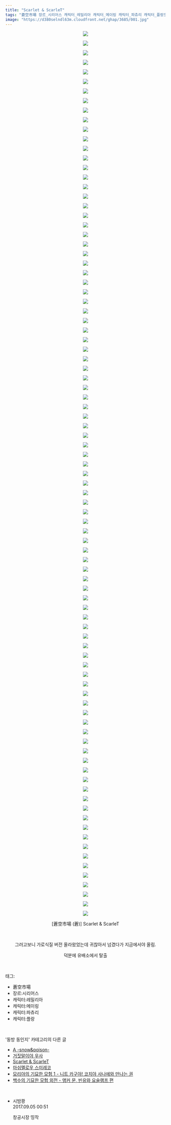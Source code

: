 ```yaml
---
title: "Scarlet & ScarleT"
tags: "蒼空市場 장르_시리어스 캐릭터_레밀리아 캐릭터_메이링 캐릭터_파츄리 캐릭터_플랑드르 蒼 동방_동인지"
image: "https://d380selndl63m.cloudfront.net/ghap/3685/001.jpg"
---
```

<div class="article">
<p style="text-align: center; clear: none; float: none;"><img src="{{ site.imgserver5 }}/ghap/3685/001.jpg"/></p>
<p style="text-align: center; clear: none; float: none;"><img src="{{ site.imgserver5 }}/ghap/3685/002.jpg"/></p>
<p style="text-align: center; clear: none; float: none;"><img src="{{ site.imgserver5 }}/ghap/3685/003.jpg"/></p>
<p style="text-align: center; clear: none; float: none;"><img src="{{ site.imgserver5 }}/ghap/3685/004.jpg"/></p>
<p style="text-align: center; clear: none; float: none;"><img src="{{ site.imgserver5 }}/ghap/3685/005.jpg"/></p>
<p style="text-align: center; clear: none; float: none;"><img src="{{ site.imgserver5 }}/ghap/3685/006.jpg"/></p>
<p style="text-align: center; clear: none; float: none;"><img src="{{ site.imgserver5 }}/ghap/3685/007.jpg"/></p>
<p style="text-align: center; clear: none; float: none;"><img src="{{ site.imgserver5 }}/ghap/3685/008.jpg"/></p>
<p style="text-align: center; clear: none; float: none;"><img src="{{ site.imgserver5 }}/ghap/3685/009.jpg"/></p>
<p style="text-align: center; clear: none; float: none;"><img src="{{ site.imgserver5 }}/ghap/3685/010.jpg"/></p>
<p style="text-align: center; clear: none; float: none;"><img src="{{ site.imgserver5 }}/ghap/3685/011.jpg"/></p>
<p style="text-align: center; clear: none; float: none;"><img src="{{ site.imgserver5 }}/ghap/3685/012.jpg"/></p>
<p style="text-align: center; clear: none; float: none;"><img src="{{ site.imgserver5 }}/ghap/3685/013.jpg"/></p>
<p style="text-align: center; clear: none; float: none;"><img src="{{ site.imgserver5 }}/ghap/3685/014.jpg"/></p>
<p style="text-align: center; clear: none; float: none;"><img src="{{ site.imgserver5 }}/ghap/3685/015.jpg"/></p>
<p style="text-align: center; clear: none; float: none;"><img src="{{ site.imgserver5 }}/ghap/3685/016.jpg"/></p>
<p style="text-align: center; clear: none; float: none;"><img src="{{ site.imgserver5 }}/ghap/3685/017.jpg"/></p>
<p style="text-align: center; clear: none; float: none;"><img src="{{ site.imgserver5 }}/ghap/3685/018.jpg"/></p>
<p style="text-align: center; clear: none; float: none;"><img src="{{ site.imgserver5 }}/ghap/3685/019.jpg"/></p>
<p style="text-align: center; clear: none; float: none;"><img src="{{ site.imgserver5 }}/ghap/3685/020.jpg"/></p>
<p style="text-align: center; clear: none; float: none;"><img src="{{ site.imgserver5 }}/ghap/3685/021.jpg"/></p>
<p style="text-align: center; clear: none; float: none;"><img src="{{ site.imgserver5 }}/ghap/3685/022.jpg"/></p>
<p style="text-align: center; clear: none; float: none;"><img src="{{ site.imgserver5 }}/ghap/3685/023.jpg"/></p>
<p style="text-align: center; clear: none; float: none;"><img src="{{ site.imgserver5 }}/ghap/3685/024.jpg"/></p>
<p style="text-align: center; clear: none; float: none;"><img src="{{ site.imgserver5 }}/ghap/3685/025.jpg"/></p>
<p style="text-align: center; clear: none; float: none;"><img src="{{ site.imgserver5 }}/ghap/3685/026.jpg"/></p>
<p style="text-align: center; clear: none; float: none;"><img src="{{ site.imgserver5 }}/ghap/3685/027.jpg"/></p>
<p style="text-align: center; clear: none; float: none;"><img src="{{ site.imgserver5 }}/ghap/3685/028.jpg"/></p>
<p style="text-align: center; clear: none; float: none;"><img src="{{ site.imgserver5 }}/ghap/3685/029.jpg"/></p>
<p style="text-align: center; clear: none; float: none;"><img src="{{ site.imgserver5 }}/ghap/3685/030.jpg"/></p>
<p style="text-align: center; clear: none; float: none;"><img src="{{ site.imgserver5 }}/ghap/3685/031.jpg"/></p>
<p style="text-align: center; clear: none; float: none;"><img src="{{ site.imgserver5 }}/ghap/3685/032.jpg"/></p>
<p style="text-align: center; clear: none; float: none;"><img src="{{ site.imgserver5 }}/ghap/3685/033.jpg"/></p>
<p style="text-align: center; clear: none; float: none;"><img src="{{ site.imgserver5 }}/ghap/3685/034.jpg"/></p>
<p style="text-align: center; clear: none; float: none;"><img src="{{ site.imgserver5 }}/ghap/3685/035.jpg"/></p>
<p style="text-align: center; clear: none; float: none;"><img src="{{ site.imgserver5 }}/ghap/3685/036.jpg"/></p>
<p style="text-align: center; clear: none; float: none;"><img src="{{ site.imgserver5 }}/ghap/3685/037.jpg"/></p>
<p style="text-align: center; clear: none; float: none;"><img src="{{ site.imgserver5 }}/ghap/3685/038.jpg"/></p>
<p style="text-align: center; clear: none; float: none;"><img src="{{ site.imgserver5 }}/ghap/3685/039.jpg"/></p>
<p style="text-align: center; clear: none; float: none;"><img src="{{ site.imgserver5 }}/ghap/3685/040.jpg"/></p>
<p style="text-align: center; clear: none; float: none;"><img src="{{ site.imgserver5 }}/ghap/3685/041.jpg"/></p>
<p style="text-align: center; clear: none; float: none;"><img src="{{ site.imgserver5 }}/ghap/3685/042.jpg"/></p>
<p style="text-align: center; clear: none; float: none;"><img src="{{ site.imgserver5 }}/ghap/3685/043.jpg"/></p>
<p style="text-align: center; clear: none; float: none;"><img src="{{ site.imgserver5 }}/ghap/3685/044.jpg"/></p>
<p style="text-align: center; clear: none; float: none;"><img src="{{ site.imgserver5 }}/ghap/3685/045.jpg"/></p>
<p style="text-align: center; clear: none; float: none;"><img src="{{ site.imgserver5 }}/ghap/3685/046.jpg"/></p>
<p style="text-align: center; clear: none; float: none;"><img src="{{ site.imgserver5 }}/ghap/3685/047.jpg"/></p>
<p style="text-align: center; clear: none; float: none;"><img src="{{ site.imgserver5 }}/ghap/3685/048.jpg"/></p>
<p style="text-align: center; clear: none; float: none;"><img src="{{ site.imgserver5 }}/ghap/3685/049.jpg"/></p>
<p style="text-align: center; clear: none; float: none;"><img src="{{ site.imgserver5 }}/ghap/3685/050.jpg"/></p>
<p style="text-align: center; clear: none; float: none;"><img src="{{ site.imgserver5 }}/ghap/3685/051.jpg"/></p>
<p style="text-align: center; clear: none; float: none;"><img src="{{ site.imgserver5 }}/ghap/3685/052.jpg"/></p>
<p style="text-align: center; clear: none; float: none;"><img src="{{ site.imgserver5 }}/ghap/3685/053.jpg"/></p>
<p style="text-align: center; clear: none; float: none;"><img src="{{ site.imgserver5 }}/ghap/3685/054.jpg"/></p>
<p style="text-align: center; clear: none; float: none;"><img src="{{ site.imgserver5 }}/ghap/3685/055.jpg"/></p>
<p style="text-align: center; clear: none; float: none;"><img src="{{ site.imgserver5 }}/ghap/3685/056.jpg"/></p>
<p style="text-align: center; clear: none; float: none;"><img src="{{ site.imgserver5 }}/ghap/3685/057.jpg"/></p>
<p style="text-align: center; clear: none; float: none;"><img src="{{ site.imgserver5 }}/ghap/3685/058.jpg"/></p>
<p style="text-align: center; clear: none; float: none;"><img src="{{ site.imgserver5 }}/ghap/3685/059.jpg"/></p>
<p style="text-align: center; clear: none; float: none;"><img src="{{ site.imgserver5 }}/ghap/3685/060.jpg"/></p>
<p style="text-align: center; clear: none; float: none;"><img src="{{ site.imgserver5 }}/ghap/3685/061.jpg"/></p>
<p style="text-align: center; clear: none; float: none;"><img src="{{ site.imgserver5 }}/ghap/3685/062.jpg"/></p>
<p style="text-align: center; clear: none; float: none;"><img src="{{ site.imgserver5 }}/ghap/3685/063.jpg"/></p>
<p style="text-align: center; clear: none; float: none;"><img src="{{ site.imgserver5 }}/ghap/3685/064.jpg"/></p>
<p style="text-align: center; clear: none; float: none;"><img src="{{ site.imgserver5 }}/ghap/3685/065.jpg"/></p>
<p style="text-align: center; clear: none; float: none;"><img src="{{ site.imgserver5 }}/ghap/3685/066.jpg"/></p>
<p style="text-align: center; clear: none; float: none;"><img src="{{ site.imgserver5 }}/ghap/3685/067.jpg"/></p>
<p style="text-align: center; clear: none; float: none;"><img src="{{ site.imgserver5 }}/ghap/3685/068.jpg"/></p>
<p style="text-align: center; clear: none; float: none;"><img src="{{ site.imgserver5 }}/ghap/3685/069.jpg"/></p>
<p style="text-align: center; clear: none; float: none;"><img src="{{ site.imgserver5 }}/ghap/3685/070.jpg"/></p>
<p style="text-align: center; clear: none; float: none;"><img src="{{ site.imgserver5 }}/ghap/3685/071.jpg"/></p>
<p style="text-align: center; clear: none; float: none;"><img src="{{ site.imgserver5 }}/ghap/3685/072.jpg"/></p>
<p style="text-align: center; clear: none; float: none;"><img src="{{ site.imgserver5 }}/ghap/3685/073.jpg"/></p>
<p style="text-align: center; clear: none; float: none;"><img src="{{ site.imgserver5 }}/ghap/3685/074.jpg"/></p>
<p style="text-align: center; clear: none; float: none;"><img src="{{ site.imgserver5 }}/ghap/3685/075.jpg"/></p>
<p style="text-align: center; clear: none; float: none;"><img src="{{ site.imgserver5 }}/ghap/3685/076.jpg"/></p>
<p style="text-align: center; clear: none; float: none;"><img src="{{ site.imgserver5 }}/ghap/3685/077.jpg"/></p>
<p style="text-align: center; clear: none; float: none;"><img src="{{ site.imgserver5 }}/ghap/3685/078.jpg"/></p>
<p style="text-align: center; clear: none; float: none;"><img src="{{ site.imgserver5 }}/ghap/3685/079.jpg"/></p>
<p style="text-align: center; clear: none; float: none;"><img src="{{ site.imgserver5 }}/ghap/3685/080.jpg"/></p>
<p style="text-align: center; clear: none; float: none;"><img src="{{ site.imgserver5 }}/ghap/3685/081.jpg"/></p>
<p style="text-align: center; clear: none; float: none;"><img src="{{ site.imgserver5 }}/ghap/3685/082.jpg"/></p>
<p style="text-align: center; clear: none; float: none;"><img src="{{ site.imgserver5 }}/ghap/3685/083.jpg"/></p>
<p style="text-align: center; clear: none; float: none;"><img src="{{ site.imgserver5 }}/ghap/3685/084.jpg"/></p>
<p style="text-align: center; clear: none; float: none;"><img src="{{ site.imgserver5 }}/ghap/3685/085.jpg"/></p>
<p style="text-align: center; clear: none; float: none;"><img src="{{ site.imgserver5 }}/ghap/3685/086.jpg"/></p>
<p style="text-align: center; clear: none; float: none;"><img src="{{ site.imgserver5 }}/ghap/3685/087.jpg"/></p>
<p style="text-align: center; clear: none; float: none;"><img src="{{ site.imgserver5 }}/ghap/3685/088.jpg"/></p>
<p style="text-align: center; clear: none; float: none;"><img src="{{ site.imgserver5 }}/ghap/3685/089.jpg"/></p>
<p style="text-align: center; clear: none; float: none;"><img src="{{ site.imgserver5 }}/ghap/3685/090.jpg"/></p>
<p style="text-align: center; clear: none; float: none;"><img src="{{ site.imgserver5 }}/ghap/3685/091.jpg"/></p>
<p style="text-align: center; clear: none; float: none;"><img src="{{ site.imgserver5 }}/ghap/3685/092.jpg"/></p>
<p style="text-align: center; clear: none; float: none;"><img src="{{ site.imgserver5 }}/ghap/3685/093.jpg"/></p>
<p style="text-align: center; clear: none; float: none;">[蒼空市場 (蒼)] Scarlet &amp; ScarleT</p>
<p style="text-align: center; clear: none; float: none;"><br/></p>
<p style="text-align: center; clear: none; float: none;">그러고보니 가로식질 버전 올라왔었는데 귀찮아서 넘겼다가 지금에서야 올림.</p>
<p style="text-align: center; clear: none; float: none;">덕분에 유배소에서 탈출</p>
</div><br/>
<div class="tagTrail">
<p>태그: </p>
<ul>
<li>蒼空市場</li>
<li>장르:시리어스</li>
<li>캐릭터:레밀리아</li>
<li>캐릭터:메이링</li>
<li>캐릭터:파츄리</li>
<li>캐릭터:플랑</li>
</ul>
</div><br/>
<div class="another">
<p>'동방 동인지' 카테고리의 다른 글</p>
<ul>
<li><a href="/ghap_4653">A -snow&amp;poison-</a></li>
<li><a href="/ghap_1175">거짓말이야 우사</a></li>
<li><a href="/ghap_3685">Scarlet &amp; ScarleT</a></li>
<li><a href="/ghap_4633">마쉬멜로우 스미레코</a></li>
<li><a href="/ghap_4627">모리야의 기묘한 모험 1 - 니트 카구야! 코치야 사나에와 만나는 권</a></li>
<li><a href="/ghap_4626">백수의 기묘한 모험 외전 - 앵커 문, 빈유와 요술램프 편</a></li>
</ul>
</div><br/>
<div class="cb_module cb_fluid">
<div class="cb_wrt cb_profile">
<div class="comment">
<ul>
<li class="cb_thumb_off" id="comment15076343">
<div class="cb_comment_area">
<div class="cb_info_area">
<div class="cb_section">
<span class="cb_nick_name">시밤쾅</span>
</div>
<div class="cb_section">
<span class="cb_date">2017.09.05 00:51 </span>
</div>
</div>
<div class="cb_dsc_comment">
<p class="cb_dsc">
											창공시장 띵작
										</p>
</div>
</div></li>
</ul>
</div>
</div><!-- commentList close -->
</div><br/>
